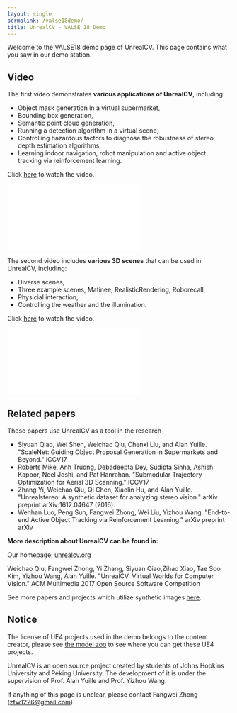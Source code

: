 ```yaml
---
layout: single
permalink: /valse18demo/
title: UnrealCV - VALSE 18 Demo
---
```


Welcome to the VALSE18 demo page of UnrealCV. This page contains what you saw in our demo station.

<div id="video"></div>

## Video

The first video demonstrates **various applications of UnrealCV**, including: 

- Object mask generation in a virtual supermarket,  
- Bounding box generation, 
- Semantic point cloud generation,
- Running a detection algorithm in a virtual scene,
- Controlling hazardous factors to diagnose the robustness of stereo depth estimation algorithms, 
- Learning indoor navigation, robot manipulation and active object tracking via reinforcement learning. 

Click [here](http://v.youku.com/v_show/id_XMzU1MjAzMjkwOA==.html?spm=a2h0j.11185381.listitem_page1.5!2~A) to watch the video.

<iframe src="//player.bilibili.com/player.html?aid=22334603&cid=36985215&page=1" scrolling="no" border="0" frameborder="no" framespacing="0" allowfullscreen="true"> </iframe>


The second video includes **various 3D scenes** that can be used in UnrealCV, including: 

- Diverse scenes,
- Three example scenes, Matinee, RealisticRendering, Roborecall,
- Physicial interaction, 
- Controlling the weather and the illumination.

Click [here](http://v.youku.com/v_show/id_XMzU1MjEzNTM5Ng==.html?spm=a2h3j.8428770.3416059.1) to watch the video.

<iframe src="//player.bilibili.com/player.html?aid=22334603&cid=36985216&page=2" scrolling="no" border="0" frameborder="no" framespacing="0" allowfullscreen="true"> </iframe>


## Related papers

These papers use UnrealCV as a tool in the research

- Siyuan Qiao, Wei Shen, Weichao Qiu, Chenxi Liu, and Alan Yuille. "ScaleNet: Guiding Object Proposal Generation in Supermarkets and Beyond." ICCV17
- Roberts Mike, Anh Truong, Debadeepta Dey, Sudipta Sinha, Ashish Kapoor, Neel Joshi, and Pat Hanrahan. "Submodular Trajectory Optimization for Aerial 3D Scanning." ICCV17
- Zhang Yi, Weichao Qiu, Qi Chen, Xiaolin Hu, and Alan Yuille. "Unrealstereo: A synthetic dataset for analyzing stereo vision." arXiv preprint arXiv:1612.04647 (2016).
- Wenhan Luo, Peng Sun, Fangwei Zhong, Wei Liu, Yizhou Wang, "End-to-end Active Object Tracking via Reinforcement Learning." arXiv preprint arXiv

**More description about UnrealCV can be found in:**

Our homepage: [unrealcv.org](http://unrealcv.org)

Weichao Qiu, Fangwei Zhong, Yi Zhang, Siyuan Qiao,Zihao Xiao, Tae Soo Kim, Yizhou Wang, Alan Yuille. "UnrealCV: Virtual Worlds for Computer Vision." ACM Multimedia 2017 Open Source Software Competition

See more papers and projects which utilize synthetic images [here](https://github.com/unrealcv/synthetic-computer-vision). 

## Notice

The license of UE4 projects used in the demo belongs to the content creator, please see [the model zoo](http://docs.unrealcv.org/en/master/reference/model_zoo.html) to see where you can get these UE4 projects.

UnrealCV is an open source project created by students of Johns Hopkins University and Peking University. The development of it is under the supervision of Prof. Alan Yuille and Prof. Yizhou Wang.

If anything of this page is unclear, please contact Fangwei Zhong (zfw1226@gmail.com).
